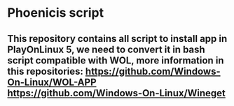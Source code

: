 # Phoenicis script

## This repository contains all script to install app in PlayOnLinux 5, we need to convert it in bash script compatible with WOL, more information in this repositories: https://github.com/Windows-On-Linux/WOL-APP https://github.com/Windows-On-Linux/Wineget
